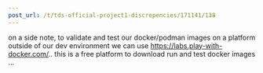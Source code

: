 ```yaml
---
post_url: /t/tds-official-project1-discrepencies/171141/138
---
```

on a side note, to validate and test our docker/podman images on a platform outside of our dev environment we can use <https://labs.play-with-docker.com/>.. this is a free platform to download run and test docker images …
